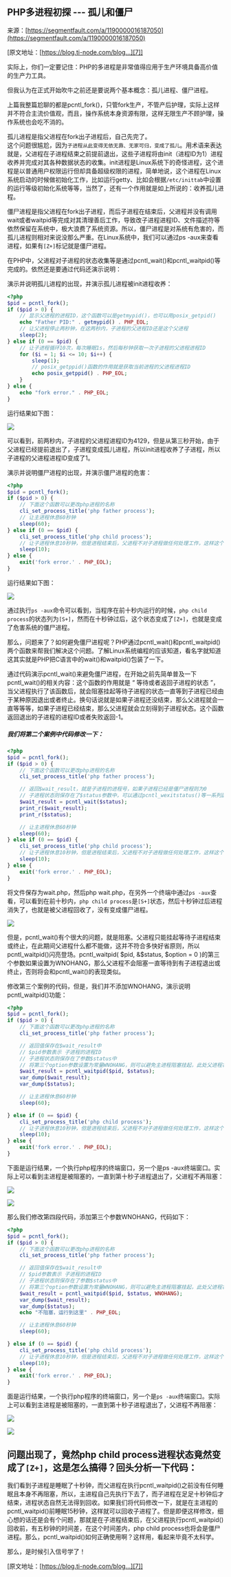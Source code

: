 ## PHP多进程初探 --- 孤儿和僵尸

来源：[https://segmentfault.com/a/1190000016187050](https://segmentfault.com/a/1190000016187050)

[原文地址：[https://blog.ti-node.com/blog...][7]]

实际上，你们一定要记住：PHP的多进程是非常值得应用于生产环境具备高价值的生产力工具。

但我认为在正式开始吹牛之前还是要说两个基本概念：孤儿进程、僵尸进程。

上篇我整篇尬聊的都是pcntl_fork()，只管fork生产，不管产后护理，实际上这样并不符合主流价值观，而且，操作系统本身资源有限，这样无限生产不顾护理，操作系统也会吃不消的。

孤儿进程是指父进程在fork出子进程后，自己先完了。  
这个问题很尴尬，因为`子进程从此变得无依无靠、无家可归，变成了孤儿`。用术语来表达就是，父进程在子进程结束之前提前退出，这些子进程将由init（进程ID为1）进程收养并完成对其各种数据状态的收集。init进程是Linux系统下的奇怪进程，这个进程是以普通用户权限运行但却具备超级权限的进程，简单地说，这个进程在Linux系统启动的时候做初始化工作，比如运行getty、比如会根据`/etc/inittab`中设置的运行等级初始化系统等等，当然了，还有一个作用就是如上所说的：收养孤儿进程。

僵尸进程是指父进程在fork出子进程，而后子进程在结束后，父进程并没有调用wait或者waitpid等完成对其清理善后工作，导致改子进程进程ID、文件描述符等依然保留在系统中，极大浪费了系统资源。所以，僵尸进程是对系统有危害的，而孤儿进程则相对来说没那么严重。在Linux系统中，我们可以通过ps -aux来查看进程，如果有`[Z+]`标记就是僵尸进程。

在PHP中，父进程对子进程的状态收集等是通过pcntl_wait()和pcntl_waitpid()等完成的。依然还是要通过代码还演示说明：

演示并说明孤儿进程的出现，并演示孤儿进程被init进程收养：

```php
<?php
$pid = pcntl_fork();
if ($pid > 0) {
    // 显示父进程的进程ID，这个函数可以是getmypid()，也可以用posix_getpid()
    echo "Father PID:" . getmypid() . PHP_EOL;
    // 让父进程停止两秒钟，在这两秒内，子进程的父进程ID还是这个父进程
    sleep(2);
} else if (0 == $pid) {
    // 让子进程循环10次，每次睡眠1s，然后每秒钟获取一次子进程的父进程进程ID
    for ($i = 1; $i <= 10; $i++) {
        sleep(1);
        // posix_getppid()函数的作用就是获取当前进程的父进程进程ID
        echo posix_getppid() . PHP_EOL;
    }
} else {
    echo "fork error." . PHP_EOL;
}

```

运行结果如下图：

![][0]

可以看到，前两秒内，子进程的父进程进程ID为4129，但是从第三秒开始，由于父进程已经提前退出了，子进程变成孤儿进程，所以init进程收养了子进程，所以子进程的父进程进程ID变成了1。

演示并说明僵尸进程的出现，并演示僵尸进程的危害：

```php
<?php
$pid = pcntl_fork();
if ($pid > 0) {
    // 下面这个函数可以更改php进程的名称
    cli_set_process_title('php father process');
    // 让主进程休息60秒钟
    sleep(60);
} else if (0 == $pid) {
    cli_set_process_title('php child process');
    // 让子进程休息10秒钟，但是进程结束后，父进程不对子进程做任何处理工作，这样这个子进程就会变成僵尸进程
    sleep(10);
} else {
    exit('fork error.' . PHP_EOL);
}

```

运行结果如下图：

![][1]

通过执行`ps -aux`命令可以看到，当程序在前十秒内运行的时候，`php child process`的状态列为`[S+]`，然而在十秒钟过后，这个状态变成了`[Z+]`，也就是变成了危害系统的僵尸进程。

那么，问题来了？如何避免僵尸进程呢？PHP通过pcntl_wait()和pcntl_waitpid()两个函数来帮我们解决这个问题。了解Linux系统编程的应该知道，看名字就知道这其实就是PHP把C语言中的wait()和waitpid()包装了一下。

通过代码演示pcntl_wait()来避免僵尸进程，在开始之前先简单普及一下pcntl_wait()的相关内容：这个函数的作用就是 “ 等待或者返回子进程的状态 ”，当父进程执行了该函数后，就会阻塞挂起等待子进程的状态一直等到子进程已经由于某种原因退出或者终止。换句话说就是如果子进程还没结束，那么父进程就会一直等等等，如果子进程已经结束，那么父进程就会立刻得到子进程状态。这个函数返回退出的子进程的进程ID或者失败返回-1。
##### 我们将第二个案例中代码修改一下：

```php
<?php
$pid = pcntl_fork();
if ($pid > 0) {
    // 下面这个函数可以更改php进程的名称
    cli_set_process_title('php father process');

    // 返回$wait_result，就是子进程的进程号，如果子进程已经是僵尸进程则为0
    // 子进程状态则保存在了$status参数中，可以通过pcntl_wexitstatus()等一系列函数来查看$status的状态信息是什么
    $wait_result = pcntl_wait($status);
    print_r($wait_result);
    print_r($status);

    // 让主进程休息60秒钟
    sleep(60);
} else if (0 == $pid) {
    cli_set_process_title('php child process');
    // 让子进程休息10秒钟，但是进程结束后，父进程不对子进程做任何处理工作，这样这个子进程就会变成僵尸进程
    sleep(10);
} else {
    exit('fork error.' . PHP_EOL);
}

```

将文件保存为wait.php，然后php wait.php，在另外一个终端中通过`ps -aux`查看，可以看到在前十秒内，`php child process`是`[S+]`状态，然后十秒钟过后进程消失了，也就是被父进程回收了，没有变成僵尸进程。

![][2]

但是，pcntl_wait()有个很大的问题，就是阻塞。父进程只能挂起等待子进程结束或终止，在此期间父进程什么都不能做，这并不符合多快好省原则，所以pcntl_waitpid()闪亮登场。pcntl_waitpid( $pid, &$status, $option = 0 )的第三个参数如果设置为WNOHANG，那么父进程不会阻塞一直等待到有子进程退出或终止，否则将会和pcntl_wait()的表现类似。

修改第三个案例的代码，但是，我们并不添加WNOHANG，演示说明pcntl_waitpid()功能：

```php
<?php
$pid = pcntl_fork();
if ($pid > 0) {
    // 下面这个函数可以更改php进程的名称
    cli_set_process_title('php father process');

    // 返回值保存在$wait_result中
    // $pid参数表示 子进程的进程ID
    // 子进程状态则保存在了参数$status中
    // 将第三个option参数设置为常量WNOHANG，则可以避免主进程阻塞挂起，此处父进程将立即返回继续往下执行剩下的代码
    $wait_result = pcntl_waitpid($pid, $status);
    var_dump($wait_result);
    var_dump($status);

    // 让主进程休息60秒钟
    sleep(60);

} else if (0 == $pid) {
    cli_set_process_title('php child process');
    // 让子进程休息10秒钟，但是进程结束后，父进程不对子进程做任何处理工作，这样这个子进程就会变成僵尸进程
    sleep(10);
} else {
    exit('fork error.' . PHP_EOL);
}

```

下面是运行结果，一个执行php程序的终端窗口，另一个是ps -aux终端窗口。实际上可以看到主进程是被阻塞的，一直到第十秒子进程退出了，父进程不再阻塞：

![][3] 

![][4]

那么我们修改第四段代码，添加第三个参数WNOHANG，代码如下：

```php
<?php
$pid = pcntl_fork();
if ($pid > 0) {
    // 下面这个函数可以更改php进程的名称
    cli_set_process_title('php father process');

    // 返回值保存在$wait_result中
    // $pid参数表示 子进程的进程ID
    // 子进程状态则保存在了参数$status中
    // 将第三个option参数设置为常量WNOHANG，则可以避免主进程阻塞挂起，此处父进程将立即返回继续往下执行剩下的代码
    $wait_result = pcntl_waitpid($pid, $status, WNOHANG);
    var_dump($wait_result);
    var_dump($status);
    echo "不阻塞，运行到这里" . PHP_EOL;

    // 让主进程休息60秒钟
    sleep(60);

} else if (0 == $pid) {
    cli_set_process_title('php child process');
    // 让子进程休息10秒钟，但是进程结束后，父进程不对子进程做任何处理工作，这样这个子进程就会变成僵尸进程
    sleep(10);
} else {
    exit('fork error.' . PHP_EOL);
}

```

面是运行结果，一个执行php程序的终端窗口，另一个是`ps -aux`终端窗口。实际上可以看到主进程是被阻塞的，一直到第十秒子进程退出了，父进程不再阻塞：

![][5] 

![][6]
## 问题出现了，竟然php child process进程状态竟然变成了`[Z+]`，这是怎么搞得？回头分析一下代码：

我们看到子进程是睡眠了十秒钟，而父进程在执行pcntl_waitpid()之前没有任何睡眠且本身不再阻塞，所以，主进程自己先执行下去了，而子进程在足足十秒钟后才结束，进程状态自然无法得到回收。如果我们将代码修改一下，就是在主进程的pcntl_waitpid()前睡眠15秒钟，这样就可以回收子进程了。但是即便这样修改，细心想的话还是会有个问题，那就是在子进程结束后，在父进程执行pcntl_waitpid()回收前，有五秒钟的时间差，在这个时间差内，php child process也将会是僵尸进程。那么，pcntl_waitpid()如何正确使用啊？这样用，看起来毕竟不太科学。

那么，是时候引入信号学了！

[原文地址：[https://blog.ti-node.com/blog...][7]]

[7]: https://blog.ti-node.com/blog/6375380006637404161
[8]: https://blog.ti-node.com/blog/6375380006637404161
[0]: ./img/1460000016187053.png
[1]: ./img/1460000016187054.png
[2]: ./img/1460000016187055.png
[3]: ./img/1460000016187056.png
[4]: ./img/1460000016187057.png
[5]: ./img/1460000016187058.png
[6]: ./img/1460000016187059.png